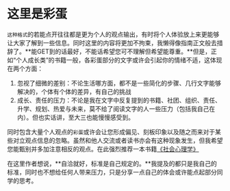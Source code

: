 # 这里是彩蛋

`这种格式`的若能点开往往都是更为个人的观点输出，有时将个人体验放上来更能够让大家了解到一些信息。同时这里的内容将更加不拘束，我懒得像指南正文般去措辞了。**能GET到的话最好，不能话希望您可不理解但希望能尊重。**但是，正如“个人成长类”的书籍一般，各彩蛋部分的文字或许会引起你的情绪不适，这体现在两个方面：

1. 忽视了细微的差别：不论生活哪方面，都不是一些简化的步骤、几行文字能够解决的，个体有个体的差异，有自己的挑战
2. 成长、责任的压力：不论是我在文字中反复提到的书籍、社团、组织、责任、升学、规划、热爱与未来，莫不给了阅读文字的人一些压力（包括我自己在内）。但也实话讲，至大三也能慢慢感受到。

同时包含大量个人观点的`彩蛋`或许会让您形成偏见、刻板印象以及随之而来对于某些对立观点信息的忽略。虽然和他人交流或者读书亦会有这种现象发生，但我希望您能甄别并多加注意相反的观点。在此强烈推荐一本书籍[《社会心理学》](https://book.douban.com/subject/25982198/)

在这里作者想说，**自洽就好，标准是自己规定的。**我提及的都只是我自己的标准，同时也不想给任何人带来压力，只是分享一点自己的体会或许能点起部分同学的思考。